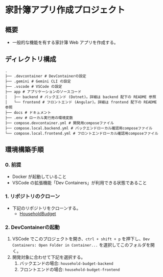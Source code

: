 # 家計簿アプリ作成プロジェクト

## 概要
- 一般的な機能を有する家計簿 Web アプリを作成する。

## ディレクトリ構成
```
.
├── .devcontainer # DevContainerの設定
├── .gemini # Gemini CLI の設定
├── .vscode # VSCode の設定
├── app # アプリケーションのソースコード
│   ├── backend # バックエンド (Dotnet)。詳細は backend 配下の README 参照
│   └── frontend # フロントエンド (Angular)。詳細は frontend 配下の README 参照
├── docs # ドキュメント
├── .env # ローカル実行用の環境変数
├── compose.devcontainer.yml # 開発用composeファイル
├── compose.local.backend.yml # バックエンドローカル確認用composeファイル
└── compose.local.frontend.yml # フロントエンドローカル確認用composeファイル
```

## 環境構築手順
### 0. 前提
- Docker が起動していること
- VSCode の拡張機能「Dev Containers」が利用できる状態であること

### 1. リポジトリのクローン
- 下記のリポジトリをクローンする。
  - [HouseholdBudget](https://github.com/RyotaMiyatsuka/HouseholdBudget)

### 2. DevContainerの起動
1. VSCode でこのプロジェクトを開き、`ctrl + shift + p` を押下し、`Dev Containers: Open Folder in Container...` を選択してこのフォルダを開く。
2. 開発対象に合わせて下記を選択する。
   1. バックエンドの場合: `household-budget-backend`
   2. フロントエンドの場合: `household-budget-frontend`
